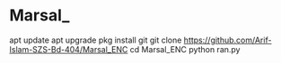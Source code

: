 # Marsal_
apt update
apt upgrade 
pkg install git
git clone https://github.com/Arif-Islam-SZS-Bd-404/Marsal_ENC
cd Marsal_ENC
python ran.py
